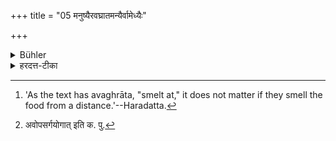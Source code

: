 +++
title = "05 मनुष्यैरवघ्रातमन्यैर्वामेध्यैः"

+++

<details><summary>Bühler</summary>

5. Nor (shall he eat) what has been smelt at by men or other (beings, as cats). [^5] 


[^5]:  'As the text has avaghrāta, "smelt at," it does not matter if they smell the food from a distance.'--Haradatta.
</details>

<details><summary>हरदत्त-टीका</summary>

## सूत्रम्
मनुष्यैरवघ्रातमन्यैर्वाऽमेध्यैः ॥५॥  
### टिप्पनी
मनुष्यैरन्यैर्वा मार्जारादिभिरमेध्यैरवघ्रातमन्नमभोज्यम् । [^२]अवेत्युपसर्गयोगात् दुरस्थैर्गन्धाघ्राणे न दोषः ॥ ५ ॥  

[^२]:

    अवोपसर्गयोगात् इति क. पु.
</details>
